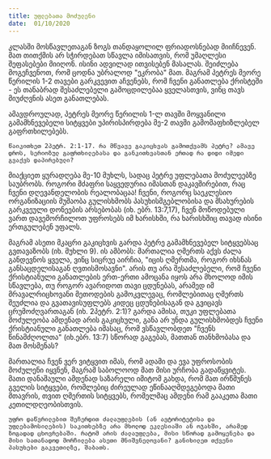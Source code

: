 ```yaml
---
title: უფლებათა მოძულენი
date:  01/10/2020
---
```


კლასში მოსწავლეთაგან ზოგს თანდაყოლილ ფრიადოსნებად მიიჩნევენ. მათ თითქმის არ სჭირდებათ სწავლა იმისათვის, რომ უმაღლესი შეფასებები მიიღონ. ისინი ადვილად ითვისებენ მასალას. შეიძლება მოგეჩვენოთ, რომ ცოდნა უბრალოდ "ეკრობა" მათ. მაგრამ პეტრეს მეორე წერილის 1-2 თავები გარკვევით აჩვენებს, რომ ჩვენი განათლება ქრისტეში - ეს თანაბრად შესაძლებელი გამოცდილებაა ყველასთვის, ვინც თავს მიუძღვნის ასეთ განათლებას.

ამავდროულად, პეტრეს მეორე წერილის 1-ლ თავში მოყვანილი გამამხნევებელი სიტყვები უპირისპირდება მე-2 თავში გამომაფხიზლებელ გაფრთხილებებს.

`წაიკითხეთ 2პეტრ. 2:1-17. რა მწვავე გაკიცხვას გამოთქვამს პეტრე? ამავე დროს, სერიოზულ გაფრთხილებასა და განკითხვასთან ერთად რა დიდი იმედი გვაქვს დაპირებული?`

მიაქციეთ ყურადღება მე-10 მუხლს, სადაც პეტრე უფლებათა მოძულეებზე საუბრობს. როგორი მძაფრი საყვედურია იმასთან დაკავშირებით, რაც ჩვენი დღევანდელობის რეალობაცაა!  ჩვენი, როგორც საეკლესიო ორგანიზაციის მუშაობა გულისხმობს პასუხისმგებლობისა და მსახურების გარკვეული დონეების არსებობას (იხ. ებრ. 13:7,17), ჩვენ მოწოდებული ვართ დავემორჩილოთ უფროსებს იმ ხარისხში, რა ხარისხშიც თავად ისინი ერთგულებენ უფალს.

მაგრამ ასეთი მკაცრი გაკიცხვის გარდა პეტრე გამამხნევებელ სიტყვებსაც გვთავაზობს (იხ. მუხლი 9). ის ამბობს: მართალია ღმერთს აქვს ძალა განდევნოს ყველა, ვინც სიცრუე აირჩია, "იცის ღმერთმა, როგორ იხსნას განსაცდელისაგან ღვთისმოსავნი". არის თუ არა შესაძლებელი, რომ ჩვენი ქრისტიანული განათლების ერთ-ერთი ამოცანა იყოს არა მხოლოდ იმის სწავლება, თუ როგორ ავარიდოთ თავი ცდუნებას, არამედ იმ მრავალრიცხოვანი მეთოდების გამოკვლევაც, რომლებითაც ღმერთს შეუძლია და გვათავისუფლებს კიდეც ცდუნებისაგან და გვიცავს ცრუმოძღვართაგან (იხ. 2პეტრ. 2:1)?  გარდა ამისა, თუკი უფლებათა მოძულეობა ამდენად არის გაკიცხული, განა არ უნდა გულისხმობდეს ჩვენი ქრისტიანული განათლება იმასაც, რომ ვსწავლობდეთ "ჩვენს წინამძღოლთა" (იხ.ებრ. 13:7) სწორად გაგებას, მათთან თანხმობასა და მათ მოსმენას?

მართალია ჩვენ ვერ ვიტყვით იმას, რომ ადამი და ევა უფროსობის მოძულენი იყვნენ, მაგრამ საბოლოოდ მათ მისი ურჩობა გადაწყვიტეს. მათი დანაშაული ამდენად საზარელი იმიტომ გახდა, რომ მათ ირწმუნეს გველის სიტყვები, რომლებიც ძირეულად ეწინააღმდეგებოდა მათი მთავრის, თვით ღმერთის სიტყვებს, რომელმაც ამდენი რამ გააკეთა მათი კეთილდღეობისთვის.

`უფრო დაწვრილებით შეჩერდით ძალაუფლების (ან ავტორიტეტისა და უფლებამოსილების) საკითხებზე არა მხოლოდ ეკლესიაში ან ოჯახში, არამედ ზოგადად ცხოვრებაში. რატომ არის ძალაუფლება, მისი სწორად გამოყენება და მისი სათანადოდ მორჩილება ასეთი მნიშვნელოვანი? განიხილეთ თქვენი პასუხები გაკვეთილზე, შაბათს.`